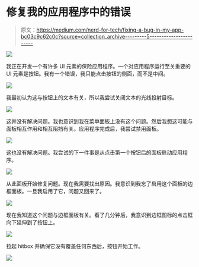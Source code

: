 # 修复我的应用程序中的错误

> 原文：<https://medium.com/nerd-for-tech/fixing-a-bug-in-my-app-bc03c9c62c0c?source=collection_archive---------5----------------------->

![](img/943bf849e6a1bc9c3e574f6b6d5fae30.png)

我正在开发一个有许多 UI 元素的保险应用程序。一个对应用程序运行至关重要的 UI 元素是按钮。我有一个错误，我只能点击按钮的侧面，而不是中间。

![](img/266111c4d6ca9e196a5daa38fed9275e.png)

我最初认为这与按钮上的文本有关，所以我尝试关闭文本的光线投射目标。

![](img/5b33aede00c826ed288378dd08c957a7.png)

这并没有解决问题。我也意识到我在菜单面板上没有这个问题。然后我想这可能与面板相互作用和相互阻挡有关。应用程序完成后，我尝试禁用面板。

![](img/a9200f514b65a77e53be83f41a776927.png)

这也没有解决问题。我尝试的下一件事是从点击第一个按钮后的面板启动应用程序。

![](img/a652eef2b5a81e1adabc3c651f2fe963.png)

从此面板开始修复问题。现在我需要找出原因。我意识到我忘了启用这个面板的边框面板。一旦我启用了它，问题又回来了。

![](img/a77cfbd26a6ce78c3386f2e6384d8b4a.png)

现在我知道这个问题与边框面板有关。看了几分钟后，我意识到边框图标的点击框向下延伸到了按钮上。

![](img/3ab6966eec0433cc710afa39f9331e6c.png)

拉起 hitbox 并确保它没有覆盖任何东西后，按钮开始工作。

![](img/38824837ac57ba75dd85f1070d9e2a4a.png)